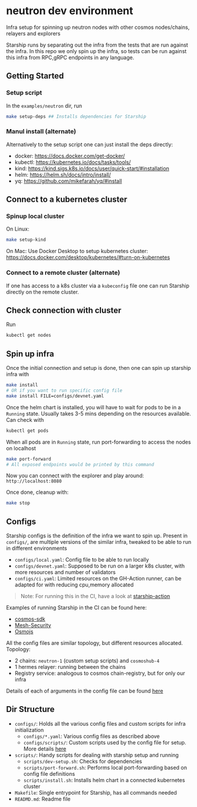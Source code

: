 # neutron dev environment
Infra setup for spinning up neutron nodes with other cosmos nodes/chains, relayers and explorers

Starship runs by separating out the infra from the tests that are run against the infra.
In this repo we only spin up the infra, so tests can be run against this infra from RPC,gRPC endpoints in any language.

## Getting Started
### Setup script
In the `examples/neutron` dir, run

```bash
make setup-deps ## Installs dependencies for Starship
```

### Manul install (alternate)
Alternatively to the setup script one can just install the deps directly:
* docker: https://docs.docker.com/get-docker/
* kubectl: https://kubernetes.io/docs/tasks/tools/
* kind: https://kind.sigs.k8s.io/docs/user/quick-start/#installation
* helm: https://helm.sh/docs/intro/install/
* yq: https://github.com/mikefarah/yq/#install

## Connect to a kubernetes cluster
### Spinup local cluster
On Linux:
```bash
make setup-kind
```

On Mac:
Use Docker Desktop to setup kubernetes cluster: https://docs.docker.com/desktop/kubernetes/#turn-on-kubernetes

### Connect to a remote cluster (alternate)
If one has access to a k8s cluster via a `kubeconfig` file one can run Starship directly on the remote cluster.

## Check connection with cluster
Run
```bash
kubectl get nodes
```

## Spin up infra
Once the initial connection and setup is done, then one can spin up starship infra with

```bash
make install
# OR if you want to run specific config file
make install FILE=configs/devnet.yaml
```

Once the helm chart is installed, you will have to wait for pods to be in a `Running` state. Usually takes 3-5 mins depending on the resources available.
Can check with
```bash
kubectl get pods
```

When all pods are in `Running` state, run port-forwarding to access the nodes on localhost
```bash
make port-forward
# All exposed endpoints would be printed by this command
```

Now you can connect with the explorer and play around: `http://localhost:8080`

Once done, cleanup with:
```bash
make stop
```

## Configs
Starship configs is the definition of the infra we want to spin up.
Present in `configs/`, are multiple versions of the similar infra, tweaked to be able to run in different environments
* `configs/local.yaml`: Config file to be able to run locally
* `configs/devnet.yaml`: Supposed to be run on a larger k8s cluster, with more resources and number of validators
* `configs/ci.yaml`: Limited resources on the GH-Action runner, can be adapted for with reducing cpu,memory allocated

> Note: For running this in the CI, have a look at [starship-action](https://github.com/hyperweb-io/starship-action)

Examples of running Starship in the CI can be found here:
* [cosmos-sdk](https://github.com/cosmos/cosmos-sdk/blob/main/.github/workflows/starship-tests.yml)
* [Mesh-Security](https://github.com/osmosis-labs/mesh-security-sdk/blob/main/.github/workflows/starship-e2e-tests.yml)
* [Osmojs](https://github.com/osmosis-labs/osmojs/blob/main/.github/workflows/e2e-tests.yaml#L33...L39)

All the config files are similar topology, but different resources allocated.
Topology:
* 2 chains: `neutron-1` (custom setup scripts) and `cosmoshub-4`
* 1 hermes relayer: running between the chains
* Registry service: analogous to cosmos chain-registry, but for only our infra

Details of each of arguments in the config file can be found [here](https://docs.cosmology.zone/starship/config/chains)

## Dir Structure
* `configs/`: Holds all the various config files and custom scripts for infra initialization
  * `configs/*.yaml`: Various config files as described above
  * `configs/scripts/`: Custom scripts used by the config file for setup. More details [here](https://docs.cosmology.zone/starship/config/chains#scripts-optional)
* `scripts/`: Handy scripts for dealing with starship setup and running
  * `scripts/dev-setup.sh`: Checks for dependencies
  * `scripts/port-forward.sh`: Performs local port-forwarding based on config file definitions
  * `scripts/install.sh`: Installs helm chart in a connected kubernetes cluster
* `Makefile`: Single entrypoint for Starship, has all commands needed
* `READMD.md`: Readme file
